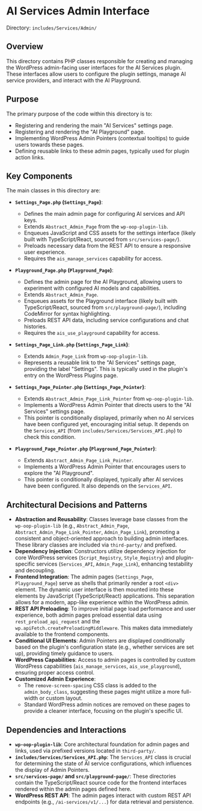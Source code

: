 # AI Services Admin Interface

Directory: `includes/Services/Admin/`

## Overview

This directory contains PHP classes responsible for creating and managing the WordPress admin-facing user interfaces for the AI Services plugin. These interfaces allow users to configure the plugin settings, manage AI service providers, and interact with the AI Playground.

## Purpose

The primary purpose of the code within this directory is to:

- Registering and rendering the main "AI Services" settings page.
- Registering and rendering the "AI Playground" page.
- Implementing WordPress Admin Pointers (contextual tooltips) to guide users towards these pages.
- Defining reusable links to these admin pages, typically used for plugin action links.

## Key Components

The main classes in this directory are:

-   **`Settings_Page.php` (`Settings_Page`)**:
    -   Defines the main admin page for configuring AI services and API keys.
    -   Extends `Abstract_Admin_Page` from the `wp-oop-plugin-lib`.
    -   Enqueues JavaScript and CSS assets for the settings interface (likely built with TypeScript/React, sourced from `src/services-page/`).
    -   Preloads necessary data from the REST API to ensure a responsive user experience.
    -   Requires the `ais_manage_services` capability for access.

-   **`Playground_Page.php` (`Playground_Page`)**:
    -   Defines the admin page for the AI Playground, allowing users to experiment with configured AI models and capabilities.
    -   Extends `Abstract_Admin_Page`.
    -   Enqueues assets for the Playground interface (likely built with TypeScript/React, sourced from `src/playground-page/`), including CodeMirror for syntax highlighting.
    -   Preloads REST API data, including service configurations and chat histories.
    -   Requires the `ais_use_playground` capability for access.

-   **`Settings_Page_Link.php` (`Settings_Page_Link`)**:
    -   Extends `Admin_Page_Link` from `wp-oop-plugin-lib`.
    -   Represents a reusable link to the "AI Services" settings page, providing the label "Settings". This is typically used in the plugin's entry on the WordPress Plugins page.

-   **`Settings_Page_Pointer.php` (`Settings_Page_Pointer`)**:
    -   Extends `Abstract_Admin_Page_Link_Pointer` from `wp-oop-plugin-lib`.
    -   Implements a WordPress Admin Pointer that directs users to the "AI Services" settings page.
    -   This pointer is conditionally displayed, primarily when no AI services have been configured yet, encouraging initial setup. It depends on the `Services_API` (from `includes/Services/Services_API.php`) to check this condition.

-   **`Playground_Page_Pointer.php` (`Playground_Page_Pointer`)**:
    -   Extends `Abstract_Admin_Page_Link_Pointer`.
    -   Implements a WordPress Admin Pointer that encourages users to explore the "AI Playground".
    -   This pointer is conditionally displayed, typically after AI services have been configured. It also depends on the `Services_API`.

## Architectural Decisions and Patterns

-   **Abstraction and Reusability**: Classes leverage base classes from the `wp-oop-plugin-lib` (e.g., `Abstract_Admin_Page`, `Abstract_Admin_Page_Link_Pointer`, `Admin_Page_Link`), promoting a consistent and object-oriented approach to building admin interfaces. These library classes are included via `third-party/` and prefixed.
-   **Dependency Injection**: Constructors utilize dependency injection for core WordPress services (`Script_Registry`, `Style_Registry`) and plugin-specific services (`Services_API`, `Admin_Page_Link`), enhancing testability and decoupling.
-   **Frontend Integration**: The admin pages (`Settings_Page`, `Playground_Page`) serve as shells that primarily render a root `<div>` element. The dynamic user interface is then mounted into these elements by JavaScript (TypeScript/React) applications. This separation allows for a modern, app-like experience within the WordPress admin.
-   **REST API Preloading**: To improve initial page load performance and user experience, both admin pages preload essential data using `rest_preload_api_request` and the `wp.apiFetch.createPreloadingMiddleware`. This makes data immediately available to the frontend components.
-   **Conditional UI Elements**: Admin Pointers are displayed conditionally based on the plugin's configuration state (e.g., whether services are set up), providing timely guidance to users.
-   **WordPress Capabilities**: Access to admin pages is controlled by custom WordPress capabilities (`ais_manage_services`, `ais_use_playground`), ensuring proper access control.
-   **Customized Admin Experience**:
    -   The `remove-screen-spacing` CSS class is added to the `admin_body_class`, suggesting these pages might utilize a more full-width or custom layout.
    -   Standard WordPress admin notices are removed on these pages to provide a cleaner interface, focusing on the plugin's specific UI.

## Dependencies and Interactions

-   **`wp-oop-plugin-lib`**: Core architectural foundation for admin pages and links, used via prefixed versions located in `third-party/`.
-   **`includes/Services/Services_API.php`**: The `Services_API` class is crucial for determining the state of AI service configurations, which influences the display of Admin Pointers.
-   **`src/services-page/` and `src/playground-page/`**: These directories contain the TypeScript/React source code for the frontend interfaces rendered within the admin pages defined here.
-   **WordPress REST API**: The admin pages interact with custom REST API endpoints (e.g., `/ai-services/v1/...`) for data retrieval and persistence.
